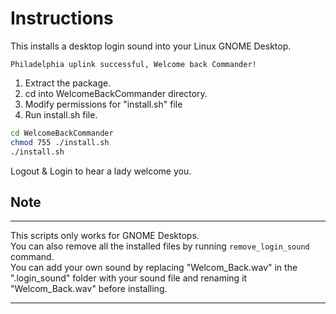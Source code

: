 # Instructions
This installs a desktop login sound into your Linux GNOME Desktop.
```
Philadelphia uplink successful, Welcome back Commander!
```
1. Extract the package.
2. cd into WelcomeBackCommander directory.
3. Modify permissions for "install.sh" file 
4. Run install.sh file.
```bash
cd WelcomeBackCommander
chmod 755 ./install.sh
./install.sh
```
Logout & Login to hear a lady welcome you.

## Note
---

This scripts only works for GNOME Desktops.  
You can also remove all the installed files by running ```remove_login_sound``` command.  
You can add your own sound by replacing "Welcom_Back.wav" in the ".login_sound" folder with your sound file and renaming it "Welcom_Back.wav" before installing.
 
---

